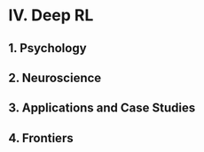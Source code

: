 # IV. Deep RL

## 1. Psychology

## 2. Neuroscience

## 3. Applications and Case Studies

## 4. Frontiers

